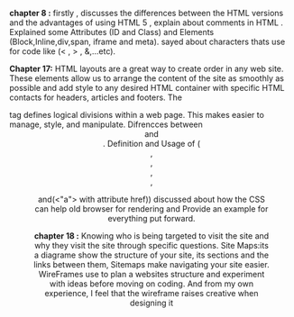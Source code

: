 **chapter 8 :** firstly , discusses the differences between the HTML versions  and the advantages of using HTML 5 , explain about comments in HTML .
Explained some Attributes  (ID and Class) and  Elements (Block,Inline,div,span, iframe and meta).
sayed about characters thats use for code like (< , > , &,...etc).

**Chapter 17:**
HTML layouts are a great way to create order in any web site. 
These elements allow us to arrange the content of the site as smoothly as possible and add style to any desired HTML container with specific HTML contacts for headers,
articles and footers.
The <div> tag defines logical divisions within a web page.
This makes easier to manage, style, and manipulate.
Difrencces between <header> and <footer>.
Definition and Usage of (<nav>,<aside>,<section>,<hgroup>,<figure>and(<"a"> with attribute href))
discussed about how the CSS can help old browser for rendering and Provide an example for everything put forward.




**chapter 18 :** 
Knowing who is being targeted to visit the site and why they visit the site through specific questions.
Site Maps:its a diagrame  show the structure of your site, its sections and the links between them,
Sitemaps make navigating your site easier.
WireFrames use to plan a websites structure and experiment with ideas before moving on coding.
And from my own experience, I feel that the wireframe raises creative when designing it




